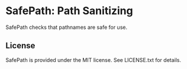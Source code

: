 # SafePath: Path Sanitizing

SafePath checks that pathnames are safe for use.

## License

SafePath is provided under the MIT license. See LICENSE.txt for details.
